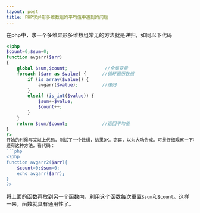 ```yaml
---
layout: post
title: PHP求异形多维数组的平均值中遇到的问题
---
```

在php中，求一个多维异形多维数组常见的方法就是递归，如同以下代码
```php
<?php 
$count=0;$sum=0;
function avgarr($arr)
{
    global $sum,$count;              //全局变量
    foreach ($arr as $value) {      //循环遍历数组
        if (is_array($value)) {
            avgarr($value);         //递归
        }
        elseif (is_int($value)) {
            $sum+=$value;
            $count++;
        }
    }
    return $sum/$count;             //返回平均值
}
?>
开始的时候写完以上代码，测试了一个数组，结果OK。窃喜，以为大功告成。可是仔细观察一下呢?这个函数再求出一个数组的平均值后，还可以继续使用吗？不可以，因为定义的全局变量已经改变，不能自动重置，用这个函数求完一个数组后就废掉了，不能继续使用了。除非每次手动给`$sum`、`$count`归零。那这样岂不是太费事了？
还有这种方法，看代码：
```php
<?php 
function avgarr2($arr){
    $count=0;$sum=0;
    echo avgarr($arr);
}
?>
```
将上面的函数再放到另一个函数内，利用这个函数每次重置`$sum`和`$count`。这样一来，函数就具有通用性了。